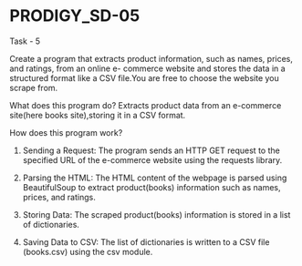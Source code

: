 # PRODIGY_SD-05
 Task - 5

 Create a program that extracts product information, such as names, prices, and ratings, from an online e- commerce website and stores the data in a structured format like a CSV file.You are free to choose the website you scrape from.


What does this program do?
  Extracts product data from an e-commerce site(here books site),storing it in a CSV format.

How does this program work?
1. Sending a Request: The program sends an HTTP GET request to the specified URL of the e-commerce website using the requests library.

2. Parsing the HTML: The HTML content of the webpage is parsed using BeautifulSoup to extract product(books) information such as names, prices, and ratings.

3. Storing Data: The scraped product(books) information is stored in a list of dictionaries.

4. Saving Data to CSV: The list of dictionaries is written to a CSV file (books.csv) using the csv module.
